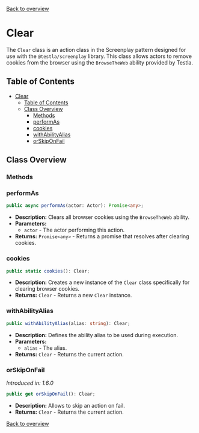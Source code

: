 [Back to overview](../../screenplay_elements.md)

# Clear

The `Clear` class is an action class in the Screenplay pattern designed for use with the `@testla/screenplay` library. This class allows actors to remove cookies from the browser using the `BrowseTheWeb` ability provided by Testla.

## Table of Contents

- [Clear](#clear)
  - [Table of Contents](#table-of-contents)
  - [Class Overview](#class-overview)
    - [Methods](#methods)
    - [performAs](#performas)
    - [cookies](#cookies)
    - [withAbilityAlias](#withabilityalias)
    - [orSkipOnFail](#orskiponfail)

## Class Overview

### Methods

### performAs

```typescript
public async performAs(actor: Actor): Promise<any>;
```

- **Description:** Clears all browser cookies using the `BrowseTheWeb` ability.
- **Parameters:**
  - `actor` - The actor performing this action.
- **Returns:** `Promise<any>` - Returns a promise that resolves after clearing cookies.

### cookies

```typescript
public static cookies(): Clear;
```

- **Description:** Creates a new instance of the `Clear` class specifically for clearing browser cookies.
- **Returns:** `Clear` - Returns a new `Clear` instance.

### withAbilityAlias

```typescript
public withAbilityAlias(alias: string): Clear;
```

- **Description:** Defines the ability alias to be used during execution.
- **Parameters:**
  - `alias` - The alias.
- **Returns:** `Clear` - Returns the current action.

### orSkipOnFail

*Introduced in: 1.6.0*

```typescript
public get orSkipOnFail(): Clear;
```

- **Description:** Allows to skip an action on fail.
- **Returns:** `Clear` - Returns the current action.

[Back to overview](../../screenplay_elements.md)